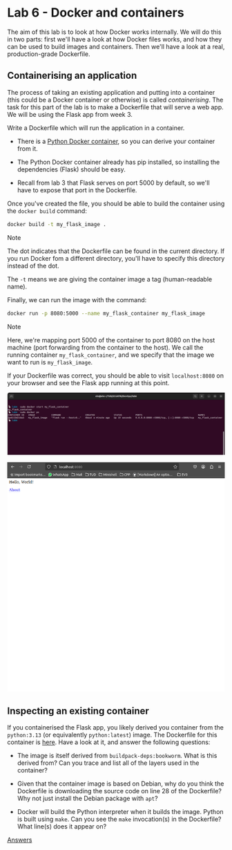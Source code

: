 # Lab 6 - Docker and containers

The aim of this lab is to look at how Docker works internally. We will do this in two parts: first we'll have a look at how Docker files works, and how they can be used to build images and containers. Then we'll have a look at a real, production-grade Dockerfile.

## Containerising an application

The process of taking an existing application and putting into a container (this could be a Docker container or otherwise) is called *containerising*. The task for this part of the lab is to make a Dockerfile that will serve a web app. We will be using the Flask app from week 3.

Write a Dockerfile which will run the application in a container.
- There is a [Python Docker container](https://hub.docker.com/_/python), so you can derive your container from it.

- The Python Docker container already has pip installed, so installing the dependencies (Flask) should be easy.

- Recall from lab 3 that Flask serves on port 5000 by default, so we'll have to expose that port in the Dockerfile.

Once you've created the file, you should be able to build the container using the `docker build` command:

~~~bash
docker build -t my_flask_image .
~~~

>[!NOTE]
> The dot indicates that the Dockerfile can be found in the current directory. If you run Docker fom a different directory, you'll have to specify this directory instead of the dot. 
>
> The `-t` means we are giving the container image a tag (human-readable name).

Finally, we can run the image with the command:
~~~bash
docker run -p 8080:5000 --name my_flask_container my_flask_image
~~~

>[!NOTE]
> Here, we're mapping port 5000 of the container to port 8080 on the host machine (port forwarding from the container to the host). We call the running container `my_flask_container`, and we specify that the image we want to run is `my_flask_image`.

If your Dockerfile was correct, you should be able to visit `localhost:8080` on your browser and see the Flask app running at this point.

![container running](images/1-2.png)

![screenshot web app browser](images/1-3.png)

## Inspecting an existing container

If you containerised the Flask app, you likely derived you container from the `python:3.13` (or equivalently `python:latest`) image. The Dockerfile for this container is [here](https://github.com/docker-library/python/blob/37a6827e0b7a9ef099cfdec5de305e3d4cea7331/3.13/bookworm/Dockerfile). Have a look at it, and answer the following questions:

- The image is itself derived from `buildpack-deps:bookworm`. What is this derived from? Can you trace and list all of the layers used in the container?

- Given that the container image is based on Debian, why do you think the Dockerfile is downloading the source code on line 28 of the Dockerfile? Why not just install the Debian package with `apt`?

- Docker will build the Python interpreter when it builds the image. Python is built using `make`. Can you see the `make` invocation(s) in the Dockerfile? What line(s) does it appear on?

[Answers](questions.pdf)